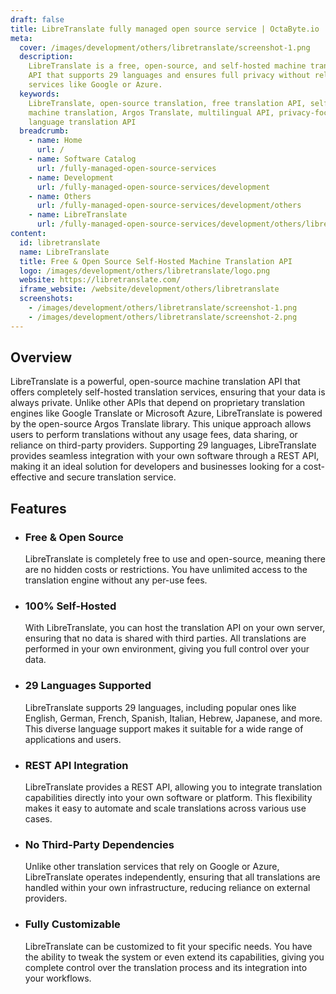 ```yaml
---
draft: false
title: LibreTranslate fully managed open source service | OctaByte.io
meta:
  cover: /images/development/others/libretranslate/screenshot-1.png
  description:
    LibreTranslate is a free, open-source, and self-hosted machine translation
    API that supports 29 languages and ensures full privacy without relying on proprietary
    services like Google or Azure.
  keywords:
    LibreTranslate, open-source translation, free translation API, self-hosted
    machine translation, Argos Translate, multilingual API, privacy-focused translation,
    language translation API
  breadcrumb:
    - name: Home
      url: /
    - name: Software Catalog
      url: /fully-managed-open-source-services
    - name: Development
      url: /fully-managed-open-source-services/development
    - name: Others
      url: /fully-managed-open-source-services/development/others
    - name: LibreTranslate
      url: /fully-managed-open-source-services/development/others/libretranslate
content:
  id: libretranslate
  name: LibreTranslate
  title: Free & Open Source Self-Hosted Machine Translation API
  logo: /images/development/others/libretranslate/logo.png
  website: https://libretranslate.com/
  iframe_website: /website/development/others/libretranslate
  screenshots:
    - /images/development/others/libretranslate/screenshot-1.png
    - /images/development/others/libretranslate/screenshot-2.png
---
```


## Overview

LibreTranslate is a powerful, open-source machine translation API that offers completely self-hosted translation services, ensuring that your data is always private. Unlike other APIs that depend on proprietary translation engines like Google Translate or Microsoft Azure, LibreTranslate is powered by the open-source Argos Translate library. This unique approach allows users to perform translations without any usage fees, data sharing, or reliance on third-party providers. Supporting 29 languages, LibreTranslate provides seamless integration with your own software through a REST API, making it an ideal solution for developers and businesses looking for a cost-effective and secure translation service.

## Features

- ### Free & Open Source

  LibreTranslate is completely free to use and open-source, meaning there are no hidden costs or restrictions. You have unlimited access to the translation engine without any per-use fees.

- ### 100% Self-Hosted

  With LibreTranslate, you can host the translation API on your own server, ensuring that no data is shared with third parties. All translations are performed in your own environment, giving you full control over your data.

- ### 29 Languages Supported

  LibreTranslate supports 29 languages, including popular ones like English, German, French, Spanish, Italian, Hebrew, Japanese, and more. This diverse language support makes it suitable for a wide range of applications and users.

- ### REST API Integration

  LibreTranslate provides a REST API, allowing you to integrate translation capabilities directly into your own software or platform. This flexibility makes it easy to automate and scale translations across various use cases.

- ### No Third-Party Dependencies

  Unlike other translation services that rely on Google or Azure, LibreTranslate operates independently, ensuring that all translations are handled within your own infrastructure, reducing reliance on external providers.

- ### Fully Customizable

  LibreTranslate can be customized to fit your specific needs. You have the ability to tweak the system or even extend its capabilities, giving you complete control over the translation process and its integration into your workflows.
